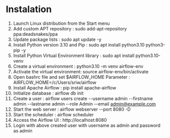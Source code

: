 # Instalation

1. Launch Linux distribution from the Start menu 
2. Add custom APT repository : sudo add-apt-repository ppa:deadsnakes/ppa
3. Update package lists : sudo apt update -y
4. Install Python version 3.10 and  Pip : sudo apt install python3.10 python3-pip -y
5. Install Python Virtual Environment library : sudo apt install python3.10-venv
6. Create a virtual environment : python3.10 -m venv airflow-env
7. Activate the virtual environment: source airflow-env/bin/activate
8. Open bashrc file and set $AIRFLOW_HOME Parameter : AIRFLOW_HOME=/c/Users/sriw/airflow
9. Install Apache Airflow : pip install apache-airflow
10. Initialize database : airflow db init
11. Create a user : airflow users create --username admin --firstname admin --lastname admin --role Admin --email admin@example.com
12. Start the web server : airflow webserver --port 8080 -D
13. Start the scheduler : airflow scheduler
14. Access the Airflow UI : http://localhost:8080
15. Login with above created user with username as admin and password as admin
